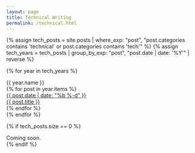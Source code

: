 ```yaml
---
layout: page
title: Technical Writing
permalink: /technical.html
---
```


{% assign tech_posts = site.posts | where_exp: "post", "post.categories contains 'technical' or post.categories contains 'tech'" %}
{% assign tech_years = tech_posts | group_by_exp: "post", "post.date | date: '%Y'" | reverse %}

{% for year in tech_years %}
<div class="year-label">{{ year.name }}</div>

<div class="post-grid">
{% for post in year.items %}
  <a href="{{ post.url | relative_url }}" class="post-box">
    <div class="post-date">{{ post.date | date: "%b %-d" }}</div>
    <div class="post-title">{{ post.title }}</div>
  </a>
{% endfor %}
</div>
{% endfor %}

{% if tech_posts.size == 0 %}
<div class="coming-soon">Coming soon.</div>
{% endif %}